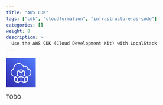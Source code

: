 ```yaml
---
title: "AWS CDK"
tags: ["cdk", "cloudformation", "infrastructure-as-code"]
categories: []
weight: 8
description: >
  Use the AWS CDK (Cloud Development Kit) with LocalStack
---
```


![AWS CDK](aws-cdk-logo.svg)

TODO